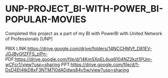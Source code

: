 # UNP-PROJECT_BI-WITH-POWER_BI-POPULAR-MOVIES
Completed this project as a part of my BI with PowerBI with United Network of Professionals [UNP]

PBIX LINK:https://drive.google.com/drive/folders/14NCCHMVf_D81EV-JGJByGfZFFS_ziPn-
PDF:https://drive.google.com/file/d/14KmSXpEL4uq8104NZ2kzt1PUm-wCFcr1/view?usp=sharing
PPT:https://drive.google.com/file/d/1-DsD4Et4tkD8xF3NTM7I0dADdws84v5w/view?usp=sharing
